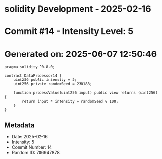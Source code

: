﻿# solidity Development - 2025-02-16
# Commit #14 - Intensity Level: 5
# Generated on: 2025-06-07 12:50:46
```solidity
pragma solidity ^0.8.0;

contract DataProcessor14 {
    uint256 public intensity = 5;
    uint256 private randomSeed = 230188;

    function processValue(uint256 input) public view returns (uint256) {
        return input * intensity + randomSeed % 100;
    }
}
```
## Metadata
- Date: 2025-02-16
- Intensity: 5
- Commit Number: 14
- Random ID: 706947878
